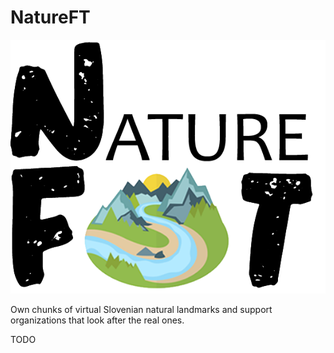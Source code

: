 # NatureFT
![logo](src/assets/images/logo.png)

Own chunks of virtual Slovenian natural landmarks and support organizations that look after the real ones.

TODO
